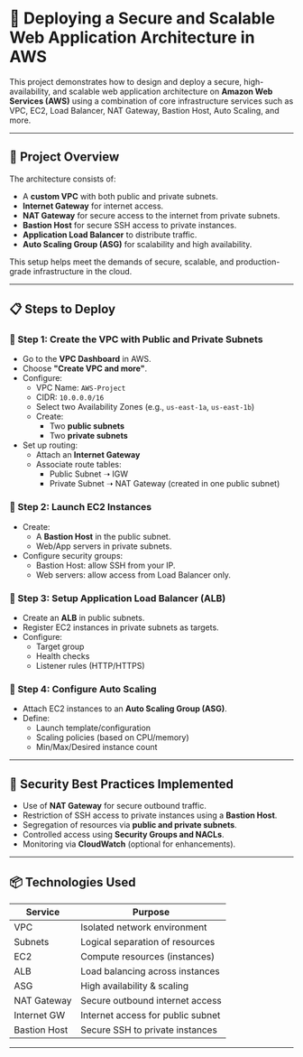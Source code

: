# 🚀 Deploying a Secure and Scalable Web Application Architecture in AWS

This project demonstrates how to design and deploy a secure, high-availability, and scalable web application architecture on **Amazon Web Services (AWS)** using a combination of core infrastructure services such as VPC, EC2, Load Balancer, NAT Gateway, Bastion Host, Auto Scaling, and more.

---

## 🧠 Project Overview

The architecture consists of:

- A **custom VPC** with both public and private subnets.
- **Internet Gateway** for internet access.
- **NAT Gateway** for secure access to the internet from private subnets.
- **Bastion Host** for secure SSH access to private instances.
- **Application Load Balancer** to distribute traffic.
- **Auto Scaling Group (ASG)** for scalability and high availability.

This setup helps meet the demands of secure, scalable, and production-grade infrastructure in the cloud.

---

## 📋 Steps to Deploy

### 🔹 Step 1: Create the VPC with Public and Private Subnets
- Go to the **VPC Dashboard** in AWS.
- Choose **"Create VPC and more"**.
- Configure:
  - VPC Name: `AWS-Project`
  - CIDR: `10.0.0.0/16`
  - Select two Availability Zones (e.g., `us-east-1a`, `us-east-1b`)
  - Create:
    - Two **public subnets**
    - Two **private subnets**
- Set up routing:
  - Attach an **Internet Gateway**
  - Associate route tables:
    - Public Subnet ➝ IGW
    - Private Subnet ➝ NAT Gateway (created in one public subnet)

### 🔹 Step 2: Launch EC2 Instances
- Create:
  - A **Bastion Host** in the public subnet.
  - Web/App servers in private subnets.
- Configure security groups:
  - Bastion Host: allow SSH from your IP.
  - Web servers: allow access from Load Balancer only.

### 🔹 Step 3: Setup Application Load Balancer (ALB)
- Create an **ALB** in public subnets.
- Register EC2 instances in private subnets as targets.
- Configure:
  - Target group
  - Health checks
  - Listener rules (HTTP/HTTPS)

### 🔹 Step 4: Configure Auto Scaling
- Attach EC2 instances to an **Auto Scaling Group (ASG)**.
- Define:
  - Launch template/configuration
  - Scaling policies (based on CPU/memory)
  - Min/Max/Desired instance count

---

## 🔐 Security Best Practices Implemented

- Use of **NAT Gateway** for secure outbound traffic.
- Restriction of SSH access to private instances using a **Bastion Host**.
- Segregation of resources via **public and private subnets**.
- Controlled access using **Security Groups and NACLs**.
- Monitoring via **CloudWatch** (optional for enhancements).

---

## 📦 Technologies Used

| Service         | Purpose                          |
|----------------|----------------------------------|
| VPC            | Isolated network environment     |
| Subnets        | Logical separation of resources  |
| EC2            | Compute resources (instances)    |
| ALB            | Load balancing across instances  |
| ASG            | High availability & scaling      |
| NAT Gateway    | Secure outbound internet access  |
| Internet GW    | Internet access for public subnet|
| Bastion Host   | Secure SSH to private instances  |

---
